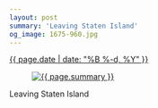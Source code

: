 ```yaml
---
layout: post
summary: 'Leaving Staten Island'
og_image: 1675-960.jpg
---
```


<div class="post">
 <time>
  <a href="/1675">
   {{ page.date | date: "%B %-d, %Y" }}
  </a>
 </time>
 <a href="/1675">
  <figure data-taken="9/19/2022">
   <img alt="{{ page.summary }}" sizes="(min-width: 700px) 50vw, calc(100vw - 2rem)" src="{{ site.assets_url }}/1675-480.jpg" srcset="{{ site.assets_url }}/1675-240.jpg 240w, {{ site.assets_url }}/1675-480.jpg 480w, {{ site.assets_url }}/1675-720.jpg 720w, {{ site.assets_url }}/1675-960.jpg 960w"/>
  </figure>
 </a>
 <span>
  Leaving Staten Island
 </span>
</div>
